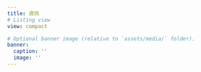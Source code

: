 ```yaml
---
title: 资讯
# Listing view
view: compact

# Optional banner image (relative to `assets/media/` folder).
banner:
  caption: ''
  image: ''
---
```

